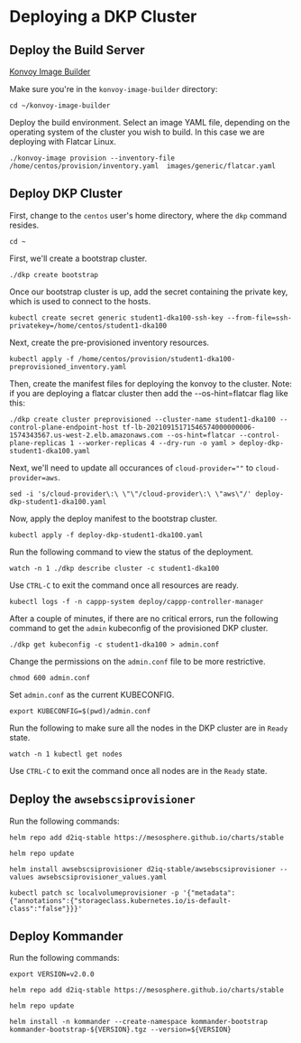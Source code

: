 # Deploying a DKP Cluster

## Deploy the Build Server

[Konvoy Image Builder](https://github.com/mesosphere/konvoy-image-builder)

Make sure you're in the `konvoy-image-builder` directory:
```
cd ~/konvoy-image-builder
```

Deploy the build environment. Select an image YAML file, depending on the operating system of the cluster you wish to build. In this case we are deploying with Flatcar Linux.
```
./konvoy-image provision --inventory-file /home/centos/provision/inventory.yaml  images/generic/flatcar.yaml
```

## Deploy DKP Cluster

First, change to the `centos` user's home directory, where the `dkp` command resides.
```
cd ~
```

First, we'll create a bootstrap cluster.
```
./dkp create bootstrap
```

Once our bootstrap cluster is up, add the secret containing the private key, which is used to connect to the hosts.
```
kubectl create secret generic student1-dka100-ssh-key --from-file=ssh-privatekey=/home/centos/student1-dka100
```

Next, create the pre-provisioned inventory resources.
```
kubectl apply -f /home/centos/provision/student1-dka100-preprovisioned_inventory.yaml
```

Then, create the manifest files for deploying the konvoy to the cluster. Note: if you are deploying a flatcar cluster then add the --os-hint=flatcar flag like this:
```
./dkp create cluster preprovisioned --cluster-name student1-dka100 --control-plane-endpoint-host tf-lb-20210915171546574000000006-1574343567.us-west-2.elb.amazonaws.com --os-hint=flatcar --control-plane-replicas 1 --worker-replicas 4 --dry-run -o yaml > deploy-dkp-student1-dka100.yaml
```

Next, we'll need to update all occurances of `cloud-provider=""` to `cloud-provider=aws`.
```
sed -i 's/cloud-provider\:\ \"\"/cloud-provider\:\ \"aws\"/' deploy-dkp-student1-dka100.yaml
```

Now, apply the deploy manifest to the bootstrap cluster.
```
kubectl apply -f deploy-dkp-student1-dka100.yaml
```

Run the following command to view the status of the deployment.
```
watch -n 1 ./dkp describe cluster -c student1-dka100
```
Use `CTRL-C` to exit the command once all resources are ready.


```
kubectl logs -f -n cappp-system deploy/cappp-controller-manager
```

After a couple of minutes, if there are no critical errors, run the following command to get the `admin` kubeconfig of the provisioned DKP cluster.
```
./dkp get kubeconfig -c student1-dka100 > admin.conf
```

Change the permissions on the `admin.conf` file to be more restrictive.
```
chmod 600 admin.conf
```

Set `admin.conf` as the current KUBECONFIG.
```
export KUBECONFIG=$(pwd)/admin.conf
```

Run the following to make sure all the nodes in the DKP cluster are in `Ready` state.
```
watch -n 1 kubectl get nodes
```
Use `CTRL-C` to exit the command once all nodes are in the `Ready` state.

## Deploy the `awsebscsiprovisioner`

Run the following commands:
```
helm repo add d2iq-stable https://mesosphere.github.io/charts/stable  
```
```
helm repo update
```
```
helm install awsebscsiprovisioner d2iq-stable/awsebscsiprovisioner --values awsebscsiprovisioner_values.yaml 
```
```
kubectl patch sc localvolumeprovisioner -p '{"metadata":{"annotations":{"storageclass.kubernetes.io/is-default-class":"false"}}}'
```

## Deploy Kommander

Run the following commands:
```
export VERSION=v2.0.0
```
```
helm repo add d2iq-stable https://mesosphere.github.io/charts/stable
```
```
helm repo update
```
```
helm install -n kommander --create-namespace kommander-bootstrap kommander-bootstrap-${VERSION}.tgz --version=${VERSION}
```
